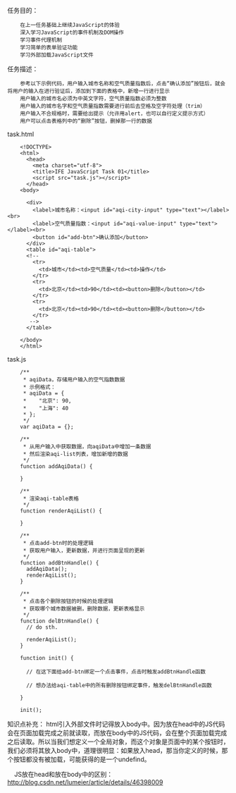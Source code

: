 任务目的：

        在上一任务基础上继续JavaScript的体验
        深入学习JavaScript的事件机制及DOM操作
        学习事件代理机制
        学习简单的表单验证功能
        学习外部加载JavaScript文件
        
任务描述：

        参考以下示例代码，用户输入城市名称和空气质量指数后，点击“确认添加”按钮后，就会将用户的输入在进行验证后，添加到下面的表格中，新增一行进行显示
        用户输入的城市名必须为中英文字符，空气质量指数必须为整数
        用户输入的城市名字和空气质量指数需要进行前后去空格及空字符处理（trim）
        用户输入不合规格时，需要给出提示（允许用alert，也可以自行定义提示方式）
        用户可以点击表格列中的“删除”按钮，删掉那一行的数据
        
task.html

        <!DOCTYPE>
        <html>
          <head>
            <meta charset="utf-8">
            <title>IFE JavaScript Task 01</title>
            <script src="task.js"></script>
          </head>
        <body>

          <div>
            <label>城市名称：<input id="aqi-city-input" type="text"></label><br>
            <label>空气质量指数：<input id="aqi-value-input" type="text"></label><br>
            <button id="add-btn">确认添加</button>
          </div>
          <table id="aqi-table">
          <!--
            <tr>
              <td>城市</td><td>空气质量</td><td>操作</td>
            </tr>
            <tr>
              <td>北京</td><td>90</td><td><button>删除</button></td>
            </tr>
            <tr>
              <td>北京</td><td>90</td><td><button>删除</button></td>
            </tr>
           -->
          </table>

        </body>
        </html>
        
task.js

        /**
         * aqiData，存储用户输入的空气指数数据
         * 示例格式：
         * aqiData = {
         *    "北京": 90,
         *    "上海": 40
         * };
         */
        var aqiData = {};

        /**
         * 从用户输入中获取数据，向aqiData中增加一条数据
         * 然后渲染aqi-list列表，增加新增的数据
         */
        function addAqiData() {

        }

        /**
         * 渲染aqi-table表格
         */
        function renderAqiList() {

        }

        /**
         * 点击add-btn时的处理逻辑
         * 获取用户输入，更新数据，并进行页面呈现的更新
         */
        function addBtnHandle() {
          addAqiData();
          renderAqiList();
        }

        /**
         * 点击各个删除按钮的时候的处理逻辑
         * 获取哪个城市数据被删，删除数据，更新表格显示
         */
        function delBtnHandle() {
          // do sth.

          renderAqiList();
        }

        function init() {

          // 在这下面给add-btn绑定一个点击事件，点击时触发addBtnHandle函数

          // 想办法给aqi-table中的所有删除按钮绑定事件，触发delBtnHandle函数

        }

        init();
        
知识点补充：
     html引入外部文件时记得放入body中。因为放在head中的JS代码会在页面加载完成之前就读取，而放在body中的JS代码，会在整个页面加载完成之后读取。所以当我们想定义一个全局对象，而这个对象是页面中的某个按钮时，我们必须将其放入body中，道理很明显：如果放入head，那当你定义的时候，那个按钮都没有被加载，可能获得的是一个undefind。
     
     JS放在head和放在body中的区别：http://blog.csdn.net/lumeier/article/details/46398009
